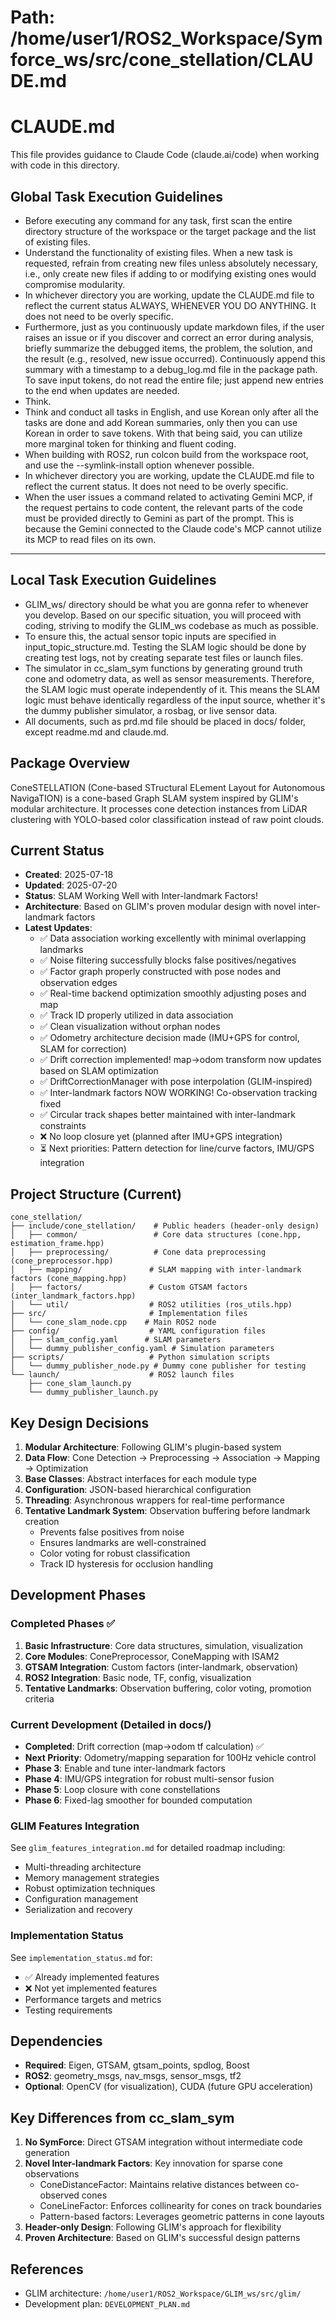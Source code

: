 # Path: /home/user1/ROS2_Workspace/Symforce_ws/src/cone_stellation/CLAUDE.md

# CLAUDE.md

This file provides guidance to Claude Code (claude.ai/code) when working with code in this directory.

## Global Task Execution Guidelines
- Before executing any command for any task, first scan the entire directory structure of the workspace or the target package and the list of existing files.
- Understand the functionality of existing files. When a new task is requested, refrain from creating new files unless absolutely necessary, i.e., only create new files if adding to or modifying existing ones would compromise modularity.
- In whichever directory you are working, update the CLAUDE.md file to reflect the current status ALWAYS, WHENEVER YOU DO ANYTHING. It does not need to be overly specific.
- Furthermore, just as you continuously update markdown files, if the user raises an issue or if you discover and correct an error during analysis, briefly summarize the debugged items, the problem, the solution, and the result (e.g., resolved, new issue occurred). Continuously append this summary with a timestamp to a debug_log.md file in the package path. To save input tokens, do not read the entire file; just append new entries to the end when updates are needed.
- Think.
- Think and conduct all tasks in English, and use Korean only after all the tasks are done and add Korean summaries, only then you can use Korean in order to save tokens. With that being said, you can utilize more marginal token for thinking and fluent coding. 
- When building with ROS2, run colcon build from the workspace root, and use the --symlink-install option whenever possible.
- In whichever directory you are working, update the CLAUDE.md file to reflect the current status. It does not need to be overly specific.
- When the user issues a command related to activating Gemini MCP, if the request pertains to code content, the relevant parts of the code must be provided directly to Gemini as part of the prompt. This is because the Gemini connected to the Claude code's MCP cannot utilize its MCP to read files on its own.

---

## Local Task Execution Guidelines
- GLIM_ws/ directory should be what you are gonna refer to whenever you develop. Based on our specific situation, you will proceed with coding, striving to modify the GLIM_ws codebase as much as possible.
- To ensure this, the actual sensor topic inputs are specified in input_topic_structure.md. Testing the SLAM logic should be done by creating test logs, not by creating separate test files or launch files. 
- The simulator in cc_slam_sym functions by generating ground truth cone and odometry data, as well as sensor measurements. Therefore, the SLAM logic must operate independently of it. This means the SLAM logic must behave identically regardless of the input source, whether it's the dummy publisher simulator, a rosbag, or live sensor data.
- All documents, such as prd.md file should be placed in docs/ folder, except readme.md and claude.md.  

## Package Overview

ConeSTELLATION (Cone-based STructural ELement Layout for Autonomous NavigaTION) is a cone-based Graph SLAM system inspired by GLIM's modular architecture. It processes cone detection instances from LiDAR clustering with YOLO-based color classification instead of raw point clouds.

## Current Status

- **Created**: 2025-07-18
- **Updated**: 2025-07-20
- **Status**: SLAM Working Well with Inter-landmark Factors!
- **Architecture**: Based on GLIM's proven modular design with novel inter-landmark factors
- **Latest Updates**: 
  - ✅ Data association working excellently with minimal overlapping landmarks
  - ✅ Noise filtering successfully blocks false positives/negatives
  - ✅ Factor graph properly constructed with pose nodes and observation edges
  - ✅ Real-time backend optimization smoothly adjusting poses and map
  - ✅ Track ID properly utilized in data association
  - ✅ Clean visualization without orphan nodes
  - ✅ Odometry architecture decision made (IMU+GPS for control, SLAM for correction)
  - ✅ Drift correction implemented! map->odom transform now updates based on SLAM optimization
  - ✅ DriftCorrectionManager with pose interpolation (GLIM-inspired)
  - ✅ Inter-landmark factors NOW WORKING! Co-observation tracking fixed
  - ✅ Circular track shapes better maintained with inter-landmark constraints
  - ❌ No loop closure yet (planned after IMU+GPS integration)
  - ⏳ Next priorities: Pattern detection for line/curve factors, IMU/GPS integration

## Project Structure (Current)

```
cone_stellation/
├── include/cone_stellation/    # Public headers (header-only design)
│   ├── common/                 # Core data structures (cone.hpp, estimation_frame.hpp)
│   ├── preprocessing/          # Cone data preprocessing (cone_preprocessor.hpp)
│   ├── mapping/               # SLAM mapping with inter-landmark factors (cone_mapping.hpp)
│   ├── factors/               # Custom GTSAM factors (inter_landmark_factors.hpp)
│   └── util/                  # ROS2 utilities (ros_utils.hpp)
├── src/                       # Implementation files
│   └── cone_slam_node.cpp    # Main ROS2 node
├── config/                    # YAML configuration files
│   ├── slam_config.yaml      # SLAM parameters
│   └── dummy_publisher_config.yaml # Simulation parameters
├── scripts/                   # Python simulation scripts
│   └── dummy_publisher_node.py # Dummy cone publisher for testing
└── launch/                    # ROS2 launch files
    ├── cone_slam_launch.py
    └── dummy_publisher_launch.py
```

## Key Design Decisions

1. **Modular Architecture**: Following GLIM's plugin-based system
2. **Data Flow**: Cone Detection → Preprocessing → Association → Mapping → Optimization
3. **Base Classes**: Abstract interfaces for each module type
4. **Configuration**: JSON-based hierarchical configuration
5. **Threading**: Asynchronous wrappers for real-time performance
6. **Tentative Landmark System**: Observation buffering before landmark creation
   - Prevents false positives from noise
   - Ensures landmarks are well-constrained
   - Color voting for robust classification
   - Track ID hysteresis for occlusion handling

## Development Phases

### Completed Phases ✅
1. **Basic Infrastructure**: Core data structures, simulation, visualization
2. **Core Modules**: ConePreprocessor, ConeMapping with ISAM2
3. **GTSAM Integration**: Custom factors (inter-landmark, observation)
4. **ROS2 Integration**: Basic node, TF, config, visualization
5. **Tentative Landmarks**: Observation buffering, color voting, promotion criteria

### Current Development (Detailed in docs/)
- **Completed**: Drift correction (map->odom tf calculation) ✅
- **Next Priority**: Odometry/mapping separation for 100Hz vehicle control
- **Phase 3**: Enable and tune inter-landmark factors
- **Phase 4**: IMU/GPS integration for robust multi-sensor fusion
- **Phase 5**: Loop closure with cone constellations
- **Phase 6**: Fixed-lag smoother for bounded computation

### GLIM Features Integration
See `glim_features_integration.md` for detailed roadmap including:
- Multi-threading architecture
- Memory management strategies
- Robust optimization techniques
- Configuration management
- Serialization and recovery

### Implementation Status
See `implementation_status.md` for:
- ✅ Already implemented features
- ❌ Not yet implemented features
- Performance targets and metrics
- Testing requirements

## Dependencies

- **Required**: Eigen, GTSAM, gtsam_points, spdlog, Boost
- **ROS2**: geometry_msgs, nav_msgs, sensor_msgs, tf2
- **Optional**: OpenCV (for visualization), CUDA (future GPU acceleration)

## Key Differences from cc_slam_sym

1. **No SymForce**: Direct GTSAM integration without intermediate code generation
2. **Novel Inter-landmark Factors**: Key innovation for sparse cone observations
   - ConeDistanceFactor: Maintains relative distances between co-observed cones
   - ConeLineFactor: Enforces collinearity for cones on track boundaries
   - Pattern-based factors: Leverages geometric patterns in cone layouts
3. **Header-only Design**: Following GLIM's approach for flexibility
4. **Proven Architecture**: Based on GLIM's successful design patterns

## References

- GLIM architecture: `/home/user1/ROS2_Workspace/GLIM_ws/src/glim/`
- Development plan: `DEVELOPMENT_PLAN.md`